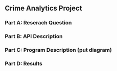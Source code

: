 ## Crime Analytics Project

### Part A: Reserach Question 

### Part B: API Description 

### Part C: Program Description (put diagram) 

### Part D: Results 

